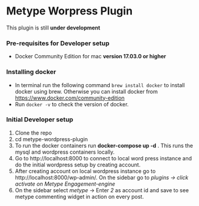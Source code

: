 # Metype Worpress Plugin
This plugin is still **under development**

### Pre-requisites for Developer setup
* Docker Community Edition for mac **version 17.03.0 or higher**

### Installing docker
* In terminal run the following command `brew install docker` to install docker using brew. Otherwise you can install docker from https://www.docker.com/community-edition
* Run `docker -v` to check the version of docker.

### Initial Developer setup
1. Clone the repo
2. cd metype-wordpress-plugin
3. To run the docker containers run __docker-compose up -d__ . This runs the mysql and wordpress containers locally.
4. Go to http://localhost:8000 to connect to local word press instance and do the initial wordpress setup by creating account.
5. After creating account on local wordpress instance go to http://localhost:8000/wp-admin/. On the sidebar go to *plugins -> click activate on Metype Engagement-engine*
6. On the sidebar select *metype* -> Enter *2* as account id and save to see metype commenting widget in action on every post.